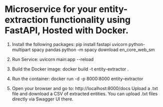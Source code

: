 # Microservice for your entity-extraction functionality using FastAPI, Hosted with Docker.

1. Install the following packages:
   pip install fastapi uvicorn python-multipart spacy pandas
  python -m spacy download en_core_web_sm

3. Run Service: uvicorn main:app --reload

5. Build the Docker image: docker build -t entity-extractor .

7. Run the container: docker run -d -p 8000:8000 entity-extractor

9. Open your browser and go to: http://localhost:8000/docs
  Upload a .txt file and download a CSV of extracted entities. You can upload .txt files directly via Swagger UI there.


